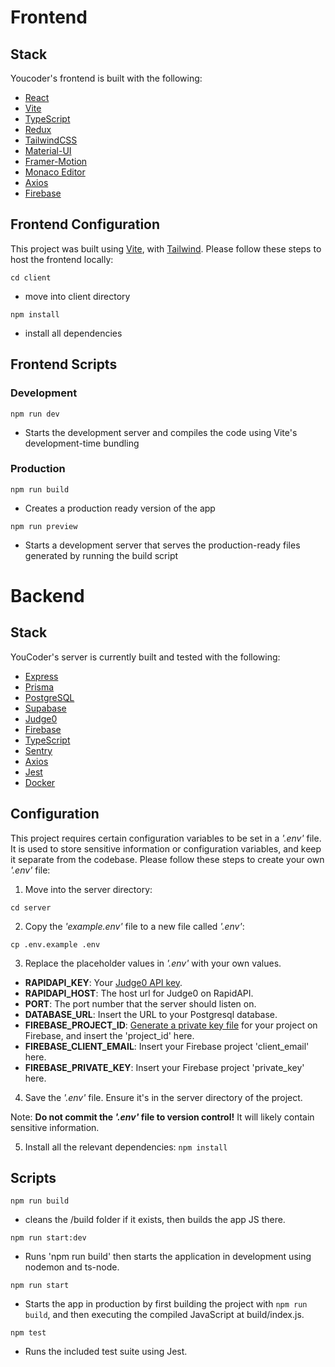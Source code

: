 # Frontend
## **Stack**
Youcoder's frontend is built with the following:
- [React](https://react.dev/)
- [Vite](https://vitejs.dev/)
- [TypeScript](https://www.typescriptlang.org/)
- [Redux](https://redux.js.org/)
- [TailwindCSS](https://tailwindcss.com/)
- [Material-UI](https://mui.com/)
- [Framer-Motion](https://www.framer.com/motion/)
- [Monaco Editor](https://microsoft.github.io/monaco-editor/)
- [Axios](https://axios-http.com/)
- [Firebase](https://firebase.google.com/)

## Frontend Configuration
This project was built using [Vite](https://vitejs.dev/), with [Tailwind](https://tailwindcss.com/). Please follow these steps to host the frontend locally:

`cd client`
- move into client directory

`npm install`
- install all dependencies

## Frontend Scripts
### Development
`npm run dev`
- Starts the development server and compiles the code using Vite's development-time bundling
### Production
`npm run build`
- Creates a production ready version of the app

`npm run preview`
- Starts a development server that serves the production-ready files generated by running the build script

# Backend
## **Stack**
YouCoder's server is currently built and tested with the following:
- [Express](https://expressjs.com/)
- [Prisma](https://www.prisma.io/)
- [PostgreSQL](https://www.postgresql.org/)
- [Supabase](https://supabase.com/)
- [Judge0](https://judge0.com/)
- [Firebase](https://firebase.google.com/)
- [TypeScript](https://www.typescriptlang.org/)
- [Sentry](https://www.sentry.io)
- [Axios](https://axios-http.com/)
- [Jest](https://jestjs.io/)
- [Docker](https://www.docker.com/)

## **Configuration**

This project requires certain configuration variables to be set in a *'.env'* file. It is used to store sensitive information or configuration variables, and keep it separate from the codebase. Please follow these steps to create your own *'.env'* file:

1. Move into the server directory:

`cd server`

2. Copy the *'example.env'* file to a new file called *'.env'*:

`cp .env.example .env`

3. Replace the placeholder values in *'.env'* with your own values.

- **RAPIDAPI_KEY**: Your [Judge0 API key](https://rapidapi.com/judge0-official/api/judge0-ce/pricing).
- ****RAPIDAPI_HOST****: The host url for Judge0 on RapidAPI.
- ****PORT****: The port number that the server should listen on.
- ****DATABASE_URL****: Insert the URL to your Postgresql database.
- ****FIREBASE_PROJECT_ID****: [Generate a private key file](https://firebase.google.com/docs/admin/setup#initialize_the_sdk_in_non-google_environments) for your project on Firebase, and insert the 'project_id' here.
- ****FIREBASE_CLIENT_EMAIL****: Insert your Firebase project 'client_email' here.
- ****FIREBASE_PRIVATE_KEY****: Insert your Firebase project 'private_key' here.

4. Save the *'.env'* file. Ensure it's in the server directory of the project.

Note: **Do not commit the *'.env'* file to version control!** It will likely contain sensitive information.

5. Install all the relevant dependencies:
`npm install`

## **Scripts**

`npm run build`

- cleans the /build folder if it exists, then builds the app JS there.

`npm run start:dev`

- Runs 'npm run build' then starts the application in development using nodemon and ts-node.

`npm run start`

- Starts the app in production by first building the project with `npm run build`, and then executing the compiled JavaScript at build/index.js.

`npm test`

- Runs the included test suite using Jest.
